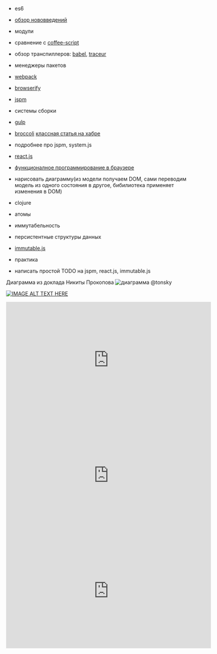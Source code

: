 * es6
 * [обзор нововведений](https://babeljs.io/docs/learn-es2015/)
 * модули
 * сравнение с [coffee-script](http://coffeescript.org/)
 * обзор транспиллеров: [babel](https://babeljs.io), [traceur](https://github.com/google/traceur-compiler)
* менеджеры пакетов
 * [webpack](http://webpack.github.io/)
 * [browserify](http://browserify.org/)
 * [jspm](http://jspm.io/)
* системы сборки
 * [gulp](http://gulpjs.com/)
 * [broccoli](https://github.com/broccolijs/broccoli) [классная статья на хабре](http://habrahabr.ru/post/216715/)
* подробнее про jspm, system.js
* [react.js](https://facebook.github.io/react/)
* [функционалное программирование в браузере](http://tonsky.me/talks/2015-frontendconf/)
 * нарисовать диаграмму(из модели получаем DOM, сами переводим модель из одного состояния в другое, бибилиотека применяет изменения в DOM)
 * clojure
 * атомы
 * иммутабельность
 * персистентные структуры данных
 * [immutable.js](https://facebook.github.io/immutable-js/)

* практика
 * написать простой TODO на jspm, react.js, immutable.js


Диаграмма из доклада Никиты Прокопова
![диаграмма @tonsky](http://tonsky.me/talks/2015-frontendconf/0130%20model-model-dom-dom.png)
 
 [![IMAGE ALT TEXT HERE](http://img.youtube.com/vi/NpMnRifyGyw/0.jpg)](http://www.youtube.com/watch?v=NpMnRifyGyw)
 
 
 
 <iframe width="560" height="315" src="https://www.youtube.com/embed/NpMnRifyGyw" frameborder="0" allowfullscreen></iframe>
 <iframe width="560" height="315" src="https://www.youtube.com/embed/szJjsduHBQQ" frameborder="0" allowfullscreen></iframe>
 <iframe width="560" height="315" src="https://www.youtube.com/embed/I7IdS-PbEgI" frameborder="0" allowfullscreen></iframe>


